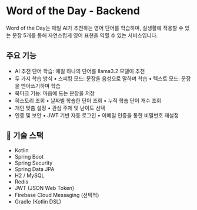# Word of the Day - Backend

Word of the Day는 매일 AI가 추천하는 영어 단어를 학습하며, 실생활에 적용할 수 있는 문장 5개를 통해 자연스럽게 영어 표현을 익힐 수 있는 서비스입니다.

## 주요 기능
- AI 추천 단어 학습: 매일 하나의 단어를 llama3.2 모델이 추천
- 두 가지 학습 방식
	•	스피킹 모드: 문장을 음성으로 말하며 학습
	•	텍스트 모드: 문장을 받아쓰기하며 학습
- 북마크 기능: 마음에 드는 문장을 저장
- 히스토리 조회
	•	날짜별 학습한 단어 조회
	•	누적 학습 단어 개수 조회
- 개인 맞춤 설정
	•	관심 주제 및 난이도 선택
- 인증 및 보안
	•	JWT 기반 자동 로그인
	•	이메일 인증을 통한 비밀번호 재설정

## 🔧 기술 스택

- Kotlin
- Spring Boot
- Spring Security
- Spring Data JPA
- H2 / MySQL
- Redis
- JWT (JSON Web Token)
- Firebase Cloud Messaging (선택적)
- Gradle (Kotlin DSL)
